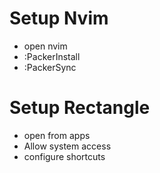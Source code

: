 Setup Nvim
===========

* open nvim
* :PackerInstall
* :PackerSync

Setup Rectangle
===============

* open from apps
* Allow system access
* configure shortcuts
